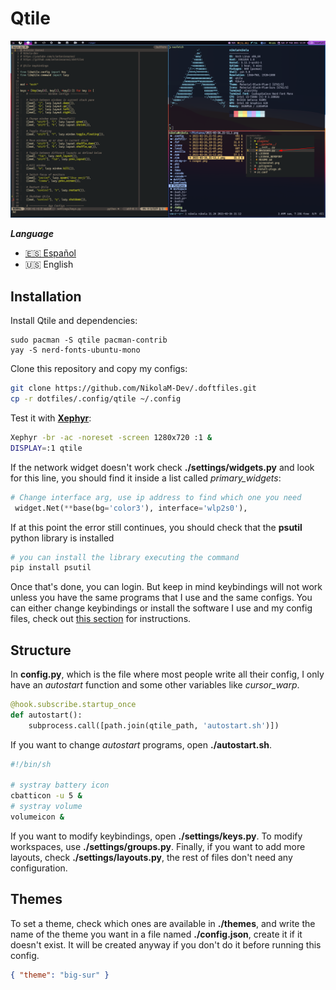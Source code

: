 # Qtile

![Qtile](./qtile.png)

**_Language_**

- [🇪🇸 Español](./README.es.md)
- 🇺🇸 English

## Installation

Install Qtile and dependencies:

```
sudo pacman -S qtile pacman-contrib
yay -S nerd-fonts-ubuntu-mono
```

Clone this repository and copy my configs:

```bash
git clone https://github.com/NikolaM-Dev/.doftfiles.git
cp -r dotfiles/.config/qtile ~/.config
```

Test it with **[Xephyr](https://wiki.archlinux.org/index.php/Xephyr)**:

```bash
Xephyr -br -ac -noreset -screen 1280x720 :1 &
DISPLAY=:1 qtile
```

If the network widget doesn't work check **./settings/widgets.py** and look for
this line, you should find it inside a list called _primary_widgets_:

```python
# Change interface arg, use ip address to find which one you need
 widget.Net(**base(bg='color3'), interface='wlp2s0'),
```

If at this point the error still continues, you should check that the **psutil** python library is installed

```python
# you can install the library executing the command
pip install psutil
```

Once that's done, you can login. But keep in mind keybindings will not work
unless you have the same programs that I use and the same configs. You can
either change keybindings or install the software I use and my config files,
check out [this section](https://github.com/antoniosarosi/dotfiles#keybindings)
for instructions.

## Structure

In **config.py**, which is the file where most people write all their config,
I only have an _autostart_ function and some other variables like
_cursor_warp_.

```python
@hook.subscribe.startup_once
def autostart():
    subprocess.call([path.join(qtile_path, 'autostart.sh')])
```

If you want to change _autostart_ programs, open **./autostart.sh**.

```bash
#!/bin/sh

# systray battery icon
cbatticon -u 5 &
# systray volume
volumeicon &
```

If you want to modify keybindings, open **./settings/keys.py**. To modify
workspaces, use **./settings/groups.py**. Finally, if you want to add more
layouts, check **./settings/layouts.py**, the rest of files don't need any
configuration.

## Themes

To set a theme, check which ones are available in **./themes**, and write
the name of the theme you want in a file named **./config.json**, create it if
it doesn't exist. It will be created anyway if you don't do it before running
this config.

```json
{ "theme": "big-sur" }
```
